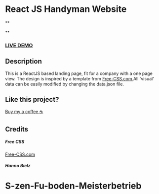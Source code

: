 # React JS Handyman Website

\*\*

\*\*

### <a href="">LIVE DEMO</a>

## Description

This is a ReactJS based landing page, fit for a company with a one page view. The design is inspired by a template from <a href="https://www.free-css.com/assets/files/free-css-templates/preview/page234/interact/">Free-CSS.com </a>
All 'visual' data can be easily modified by changing the data.json file.

## Like this project?

<a href="">Buy my a coffee ☕️</a>

## Credits

##### Free CSS

<a href="https://www.free-css.com/assets/files/free-css-templates/preview/page234/interact/">Free-CSS.com </a>

##### Hanno Bielz

# S-zen-Fu-boden-Meisterbetrieb

